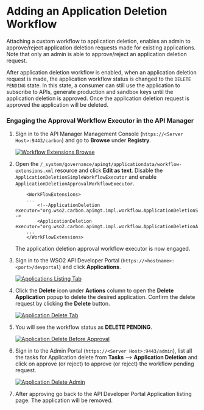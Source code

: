 # Adding an Application Deletion Workflow

Attaching a custom workflow to application deletion, enables an admin to approve/reject application deletion requests made for existing applications. Note that only an admin is able to approve/reject an application deletion request.

After application deletion workflow is enabled, when an application deletion request is made, the application workflow status is changed to the `DELETE PENDING` state. In this state, a consumer can still use the application to subscribe to APIs, generate production and sandbox keys until the application deletion is approved. Once the application deletion request is approved the application will be deleted.

### Engaging the Approval Workflow Executor in the API Manager

1.  Sign in to the API Manager Management Console (`https://<Server Host>:9443/carbon`) and go to **Browse** under **Registry**.

    [![Workflow Extensions Browse]({{base_path}}/assets/img/learn/navigate-main-resources.png)]({{base_path}}/assets/img/learn/navigate-main-resources.png)


2.  Open the `/_system/governance/apimgt/applicationdata/workflow-extensions.xml` resource and click **Edit as text**. Disable the `ApplicationDeletionSimpleWorkflowExecutor` and enable `ApplicationDeletionApprovalWorkflowExecutor`. 
    ``` 
        <WorkFlowExtensions>
        ...
            <!--ApplicationDeletion executor="org.wso2.carbon.apimgt.impl.workflow.ApplicationDeletionSimpleWorkflowExecutor"/-->
            <ApplicationDeletion executor="org.wso2.carbon.apimgt.impl.workflow.ApplicationDeletionApprovalWorkflowExecutor"/>
        ...
        </WorkFlowExtensions>
    ```

    The application deletion approval workflow executor is now engaged.


3.  Sign in to the WSO2 API Developer Portal (`https://<hostname>:<port>/devportal`) and click **Applications**.

    [![Applications Listing Tab]({{base_path}}/assets/img/learn/application-listing.png)]({{base_path}}/assets/img/learn/application-listing.png)


4. Click the **Delete** icon under **Actions** column to open the **Delete Application** popup to delete the desired application. Confirm the delete request by clicking the **Delete** button.
    
    [![Application Delete Tab]({{base_path}}/assets/img/learn/application-delete.png)]({{base_path}}/assets/img/learn/application-delete.png)


5.  You will see the workflow status as **DELETE PENDING**.

    [![Application Delete Before Approval]({{base_path}}/assets/img/learn/application-delete-before-approval.png)]({{base_path}}/assets/img/learn/application-delete-before-approval.png)
    
6.  Sign in to the Admin Portal (`https://<Server Host>:9443/admin`), list all the tasks for Application delete from **Tasks** --> **Application Deletion** and click on approve (or reject) to approve (or reject) the workflow pending request.

    [![Application Delete Admin]({{base_path}}/assets/img/learn/application-delete-admin-entry.png)]({{base_path}}/assets/img/learn/application-delete-admin-entry.png)

7.  After approving go back to the API Developer Portal Application listing page. The application will be removed.

    
